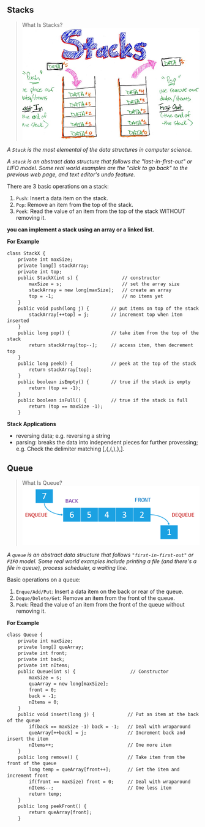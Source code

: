 
## Stacks

> What Is Stacks?
![PythonMoudels](stack.jpg)

*A `Stack` is the most elemental of the data structures in computer science.*

*A `stack` is an abstract data structure that follows the "last-in-first-out" or LIFO model. Some real world examples are the "click to go back" to the previous web page, and text editor's undo feature.*

There are 3 basic operations on a stack:
1. `Push`: Insert a data item on the stack.
2. `Pop`: Remove an item from the top of the stack.
3. `Peek`: Read the value of an item from the top of the stack WITHOUT removing it.

**you can implement a stack using an array or a linked list.**

**For Example**
```
class StackX {
    private int maxSize;
    private long[] stackArray;
    private int top;
    public StackX(int s) {                // constructor
        maxSize = s;                      // set the array size
        stackArray = new long[maxSize];   // create an array
        top = -1;                         // no items yet
    }
    public void push(long j) {        // put items on top of the stack
        stackArray[++top] = j;        // increment top when item inserted
    }
    public long pop() {               // take item from the top of the stack
        return stackArray[top--];     // access item, then decrement top
    }
    public long peek() {              // peek at the top of the stack
        return stackArray[top];
    }
    public boolean isEmpty() {        // true if the stack is empty
        return (top == -1);
    }
    public boolean isFull() {         // true if the stack is full
        return (top == maxSize -1);
    }
```

**Stack Applications**
- reversing data; e.g. reversing a string
- parsing: breaks the data into independent pieces for further provessing; e.g. Check the delimiter matching [,{,(,),},].


## Queue

> What Is Queue?
![PythonMoudels](Queue.png)

*A `queue` is an abstract data structure that follows `"first-in-first-out"` or `FIFO` model. Some real world examples include printing a file (and there's a file in queue), process scheduler, a waiting line.*

Basic operations on a queue:
1. `Enque/Add/Put`: Insert a data item on the back or rear of the queue.
2. `Deque/Delete/Get`: Remove an item from the front of the queue.
3. `Peek`: Read the value of an item from the front of the queue without removing it.

**For Example**

```
class Queue {
    private int maxSize;
    private long[] queArray;
    private int front;
    private int back;
    private int nItems;
    public Queue(int s) {                    // Constructor
        maxSize = s;
        quaArray = new long[maxSize];
        front = 0;
        back = -1;
        nItems = 0;
    }
    public void insert(long j) {            // Put an item at the back of the queue
        if(back == maxSize -1) back = -1;   // Deal with wraparound
        queArray[++back] = j;               // Increment back and insert the item
        nItems++;                           // One more item
    }
    public long remove() {                  // Take item from the front of the queue
        long temp = queArray[front++];      // Get the item and increment front
        if(front == maxSize) front = 0;     // Deal with wraparound
        nItems--;                           // One less item
        return temp;
    }
    public long peekFront() {
        return queArray[front];
    }
```
